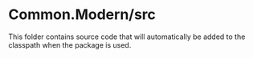 # Common.Modern/src

This folder contains source code that will automatically be added to the classpath when
the package is used.
